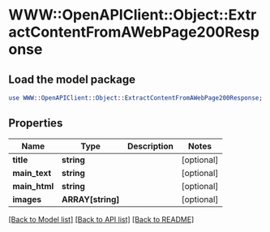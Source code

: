 # WWW::OpenAPIClient::Object::ExtractContentFromAWebPage200Response

## Load the model package
```perl
use WWW::OpenAPIClient::Object::ExtractContentFromAWebPage200Response;
```

## Properties
Name | Type | Description | Notes
------------ | ------------- | ------------- | -------------
**title** | **string** |  | [optional] 
**main_text** | **string** |  | [optional] 
**main_html** | **string** |  | [optional] 
**images** | **ARRAY[string]** |  | [optional] 

[[Back to Model list]](../README.md#documentation-for-models) [[Back to API list]](../README.md#documentation-for-api-endpoints) [[Back to README]](../README.md)


